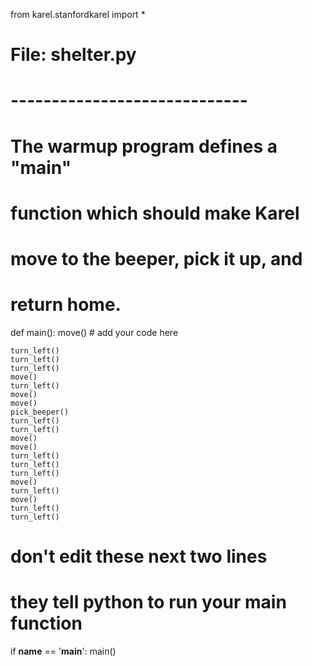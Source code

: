 from karel.stanfordkarel import *

# File: shelter.py
# -----------------------------
# The warmup program defines a "main"
# function which should make Karel 
# move to the beeper, pick it up, and
# return home.
def main():
    move()
    # add your code here
    
    turn_left()
    turn_left()
    turn_left()
    move()
    turn_left()
    move()
    move()
    pick_beeper()
    turn_left()
    turn_left()
    move()
    move()
    turn_left()
    turn_left()
    turn_left()
    move()
    turn_left()
    move()
    turn_left()
    turn_left()
    
    
    
# don't edit these next two lines
# they tell python to run your main function
if __name__ == '__main__':
    main()
 
